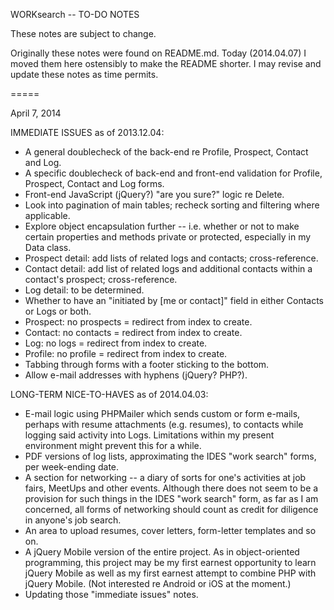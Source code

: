 WORKsearch -- TO-DO NOTES

These notes are subject to change.

Originally these notes were found on README.md. Today (2014.04.07) I moved them
here ostensibly to make the README shorter. I may revise and update these notes
as time permits.

=====

April 7, 2014


IMMEDIATE ISSUES as of 2013.12.04:

- A general doublecheck of the back-end re Profile, Prospect, Contact and Log.
- A specific doublecheck of back-end and front-end validation for Profile,
Prospect, Contact and Log forms.
- Front-end JavaScript (jQuery?) "are you sure?" logic re Delete.
- Look into pagination of main tables; recheck sorting and filtering where
applicable.
- Explore object encapsulation further -- i.e. whether or not to make certain
properties and methods private or protected, especially in my Data class.
- Prospect detail: add lists of related logs and contacts; cross-reference.
- Contact detail: add list of related logs and additional contacts within
a contact's prospect; cross-reference.
- Log detail: to be determined.
- Whether to have an "initiated by [me or contact]" field in either Contacts or
Logs or both.
- Prospect: no prospects = redirect from index to create.
- Contact: no contacts = redirect from index to create.
- Log: no logs = redirect from index to create.
- Profile: no profile = redirect from index to create.
- Tabbing through forms with a footer sticking to the bottom.
- Allow e-mail addresses with hyphens (jQuery? PHP?).

LONG-TERM NICE-TO-HAVES as of 2014.04.03:

- E-mail logic using PHPMailer which sends custom or form e-mails, perhaps with
resume attachments (e.g. resumes), to contacts while logging said activity into
Logs. Limitations within my present environment might prevent this for a while.
- PDF versions of log lists, approximating the IDES "work search" forms, per
week-ending date.
- A section for networking -- a diary of sorts for one's activities at job
fairs, MeetUps and other events. Although there does not seem to be a provision
for such things in the IDES "work search" form, as far as I am concerned,
all forms of networking should count as credit for diligence in anyone's job
search.
- An area to upload resumes, cover letters, form-letter templates and so on.
- A jQuery Mobile version of the entire project. As in object-oriented
programming, this project may be my first earnest opportunity to learn jQuery
Mobile as well as my first earnest attempt to combine PHP with jQuery Mobile.
(Not interested re Android or iOS at the moment.)
- Updating those "immediate issues" notes.